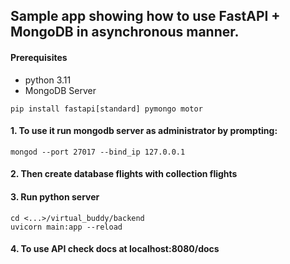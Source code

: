 ## Sample app showing how to use FastAPI + MongoDB in asynchronous manner. 
#### Prerequisites
- python 3.11
- MongoDB Server
```
pip install fastapi[standard] pymongo motor
```

#### 1. To use it run mongodb server as administrator by prompting: 
```
mongod --port 27017 --bind_ip 127.0.0.1
```
#### 2. Then create database flights with collection flights
#### 3. Run python server
```
cd <...>/virtual_buddy/backend
uvicorn main:app --reload
```
#### 4. To use API check docs at localhost:8080/docs